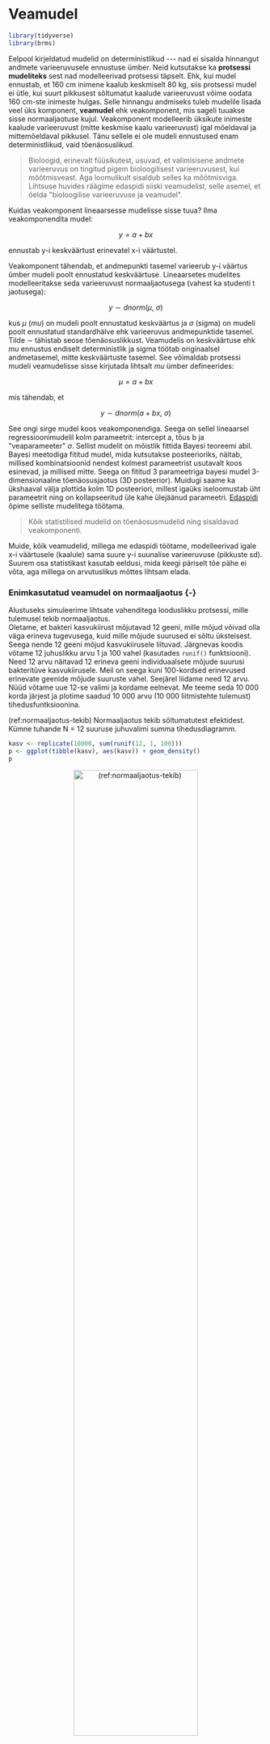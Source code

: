 

# Veamudel


```r
library(tidyverse)
library(brms)
```


Eelpool kirjeldatud mudelid on deterministlikud --- nad ei sisalda hinnangut andmete varieeruvusele ennustuse ümber. 
Neid kutsutakse ka **protsessi mudeliteks** sest nad modelleerivad protsessi täpselt. 
Ehk, kui mudel ennustab, et 160 cm inimene kaalub keskmiselt 80 kg, siis protsessi mudel ei ütle, kui suurt pikkusest sõltumatut kaalude varieeruvust võime oodata 160 cm-ste inimeste hulgas. 
Selle hinnangu andmiseks tuleb mudelile lisada veel üks komponent, **veamudel** ehk veakomponent, mis sageli tuuakse sisse normaaljaotuse kujul. 
Veakomponent modelleerib üksikute inimeste kaalude varieeruvust (mitte keskmise kaalu varieeruvust) igal mõeldaval ja mittemõeldaval pikkusel. 
Tänu sellele ei ole mudeli ennustused enam deterministlikud, vaid tõenäosuslikud. 

  > Bioloogid, erinevalt füüsikutest, usuvad, et valimisisene andmete varieeruvus on
   tingitud pigem bioloogilisest varieeruvusest, kui mõõtmisveast. Aga loomulikult sisaldub selles ka mõõtmisviga. Lihtsuse huvides räägime
    edaspidi siiski veamudelist, selle asemel, et öelda "bioloogilise varieeruvuse ja veamudel".

Kuidas veakomponent lineaarsesse mudelisse sisse tuua? 
Ilma veakomponendita mudel:

$$y = a + bx$$

ennustab y-i keskväärtust erinevatel x-i väärtustel.

Veakomponent tähendab, et andmepunkti tasemel varieerub y-i väärtus ümber mudeli poolt ennustatud keskväärtuse. 
Lineaarsetes mudelites modelleeritakse seda varieeruvust normaaljaotusega (vahest ka studenti t jaotusega): 



$$y\sim dnorm(\mu,~\sigma)$$

kus $\mu$ (*mu*) on mudeli poolt ennustatud keskväärtus ja $\sigma$ (sigma) on mudeli poolt ennustatud standardhälve ehk varieeruvus andmepunktide tasemel. 
Tilde $\sim$ tähistab seose tõenäosuslikkust. 
Veamudelis on keskväärtuse ehk *mu* ennustus endiselt deterministlik ja sigma töötab originaalsel andmetasemel, mitte keskväärtuste tasemel. 
See võimaldab protsessi mudeli veamudelisse sisse kirjutada lihtsalt *mu* ümber defineerides:

$$\mu = a + bx$$ 

mis tähendab, et

$$y \sim dnorm(a + bx, ~\sigma)$$


See ongi sirge mudel koos veakomponendiga. Seega on sellel lineaarsel regressioonimudelil kolm parameetrit: intercept a, tõus b ja "veaparameeter" $\sigma$. 
Sellist mudelit on mõistlik fittida Bayesi teoreemi abil. 
Bayesi meetodiga fititud mudel, mida kutsutakse posteerioriks, näitab, millised kombinatsioonid nendest kolmest parameetrist usutavalt koos esinevad, ja millised mitte. 
Seega on fititud 3 parameetriga bayesi mudel 3-dimensionaalne tõenäosusjaotus (3D posteerior). 
Muidugi saame ka ükshaaval välja plottida kolm 1D posteeriori, millest igaüks iseloomustab üht parameetrit ning on kollapseeritud üle kahe ülejäänud parameetri. 
[Edaspidi](pidev) õpime selliste mudelitega töötama. 


> Kõik statistilised mudelid on tõenäosusmudelid ning sisaldavad veakomponenti.  


Muide, kõik veamudelid, millega me edaspidi töötame, modelleerivad igale x-i väärtusele (kaalule) sama suure y-i suunalise varieeruvuse (pikkuste sd). 
Suurem osa statistikast kasutab eeldusi, mida keegi päriselt tõe pähe ei võta, aga millega on arvutuslikus mõttes lihtsam elada.

### Enimkasutatud veamudel on normaaljaotus {-}

Alustuseks simuleerime lihtsate vahenditega looduslikku protsessi, mille tulemusel tekib normaaljaotus.  
Oletame, et bakteri kasvukiirust mõjutavad 12 geeni, mille mõjud võivad olla väga erineva tugevusega, kuid mille mõjude suurused ei sõltu üksteisest. 
Seega nende 12 geeni mõjud kasvukiirusele liituvad.
Järgnevas koodis võtame 12 juhuslikku arvu 1 ja 100 vahel (kasutades `runif()` funktsiooni). 
Need 12 arvu näitavad 12 erineva geeni individuaalsete mõjude suurusi bakteritüve kasvukiirusele. 
Meil on seega kuni 100-kordsed erinevused erinevate geenide mõjude suuruste vahel. 
Seejärel liidame need 12 arvu. 
Nüüd võtame uue 12-se valimi ja kordame eelnevat. 
Me teeme seda 10 000 korda järjest ja plotime saadud 10 000 arvu (10 000 liitmistehte tulemust) tihedusfuntksioonina. 

(ref:normaaljaotus-tekib) Normaaljaotus tekib sõltumatutest efektidest. Kümne tuhande N = 12 suuruse juhuvalimi summa tihedusdiagramm.


```r
kasv <- replicate(10000, sum(runif(12, 1, 100))) 
p <- ggplot(tibble(kasv), aes(kasv)) + geom_density()
p
```

<div class="figure" style="text-align: center">
<img src="06_veamudel_files/figure-html/normaaljaotus-tekib-1.png" alt="(ref:normaaljaotus-tekib)" width="70%" />
<p class="caption">(\#fig:normaaljaotus-tekib)(ref:normaaljaotus-tekib)</p>
</div>

Selles näites võrdub iga andmepunkt 10 000st ühe bakteritüve kasvukiiruse mõõtmisega. Seega, antud eelduste korral on bakteritüvede kasvukiirused normaaljaotusega.

Nüüd vaatame, mis juhtub, kui 12 geeni mõjud ei ole üksteisest sõltumatud. Kui 12 geeni on omavahel vastasmõjudes, siis nende geenide mõjud korrutuvad, mitte ei liitu. (Korrutamine pole ainus viis, kuidas vastasmõjusid modeleerida, küll aga kõige levinum.)
Kõigepealt vaatleme juhtu, kus 12 geeni on kõik väikeste mõjudega ning seega mitte ühegi geeni mõju ei domineeri teiste üle.
Seekord genreerime 12 juhuslikku arvu 1 ja 1.1 vahel. 
Siin tähendab arv 1.1 kasvu tõusu 10% võrra. 
Seejärel korrutame need 12 arvu, misjärel kordame eelnevat 10 000 korda. 

(ref:soltuvatest-efektidest) Normaaljaotus tekib väikestest sõltuvatest efektidest. Kümne tuhande N = 12 suuruse juhuvalimi korrutiste tihedusdiagramm. Ühegi geeni mõju ei domineeri teiste üle.


```r
kasv <- replicate(10000, prod(runif(12, 1, 1.1))) 
p %+% tibble(kasv)
```

<div class="figure" style="text-align: center">
<img src="06_veamudel_files/figure-html/soltuvatest-efektidest-1.png" alt="(ref:soltuvatest-efektidest)" width="70%" />
<p class="caption">(\#fig:soltuvatest-efektidest)(ref:soltuvatest-efektidest)</p>
</div>

Tulemuseks on jällegi normaaljaotus.
Selles näites olid üksikud interakteeruvad geenid ükshaaval väikeste mõjudega ja ühegi geeni mõju ei domineerinud teiste üle. 
Mis juhtub, kui mõnel geenil on kuni 2 korda suurem mõju kui teisel?

(ref:lognormaal) Lognormaaljaotus tekib suurematest sõltuvatest efektidest. Kümne tuhande N = 12 suuruse juhuvalimi korrutiste tihedusdiagramm. Mõnel geenil on kuni 2 korda suurem mõju kui teisel.


```r
kasv <- replicate(10000, prod(runif(12, 1, 2)))
p %+% tibble(kasv)
```

<div class="figure" style="text-align: center">
<img src="06_veamudel_files/figure-html/lognormaal-1.png" alt="(ref:lognormaal)" width="70%" />
<p class="caption">(\#fig:lognormaal)(ref:lognormaal)</p>
</div>

Nüüd on tulemuseks log-normaaljaotus. Mis teie arvate, kas teie poolt uuritavat tunnust mõjutavad faktorid, mis omavahel ei interakteeru või kui interakteeruvad, on kõik ühtlaselt väikeste efektidega? 
Või on tegu vastasmõjudes olevate faktoritega, millest osad on palju suuremate mõjudega, kui teised? 
Ühel juhul eelistate te normaaljaotust, teisel juhul peate õppima töötama ka lognormaaljaotusega.

Kui me vaatame samu andmeid logaritmilises skaalas, avastame, et need andmed on normaaljaotusega. 
See ongi andmete logaritmimise mõte.

(ref:logskaalas) Logaritmilises skaalas lognormaalsed efektid on normaaljaotusega. Kümne tuhande N = 12 suuruse juhuvalimi korrutiste tihedusdiagramm. Mõnel geenil on kuni 2 korda suurem mõju kui teisel.


```r
kasv <- replicate(10000, log10(prod(runif(12, 1, 2))))
p %+% tibble(kasv) + labs(x = "kasv, log10")
```

<div class="figure" style="text-align: center">
<img src="06_veamudel_files/figure-html/logskaalas-1.png" alt="(ref:logskaalas)" width="70%" />
<p class="caption">(\#fig:logskaalas)(ref:logskaalas)</p>
</div>

>Normaaljatuse avastas Gauss (1809), aga nime andis sellele Francis Galton (1860ndatel), kuna antropoloogilised mõõtmised "normaalselt" järgisid "vigade seadust", mille ta nimetas "Normaalseks jaotuste kurviks".


### Normaaljaotuse mudel väikestel valimitel {-}

Oletame, et meil on kolm andmepunkti ning me usume, et need andmed on juhuslikult tõmmatud normaaljaotusest või sellele lähedasest jaotusest. Normaaljaotuse mudelit kasutades me sisuliselt deklareerime, et me usume, et kui me oleksime olnud vähem laisad ja 3 mõõtmise asemel sooritanuks 3000, siis need mõõtmised sobituksid piisavalt hästi meie 3 väärtuse peal fititud normaaljaotusega. Seega, me usume, et omades 3 andmepunkti me teame juba umbkaudu, millised tulemused me oleksime saanud korjates näiteks 3 miljonit andmepunkti. Oma mudelist võime simuleerida ükskõik kui palju andmepunkte. 

Aga pidage meeles, et selle mudeli fittimiseks kasutame me ainult neid andmeid, mis meil päriselt on --- ja kui meil on ainult 3 andmepunkti, on tõenäoline, et fititud mudel ei kajasta hästi tegelikkust. 

> Halvad andmed ei anna kunagi head tulemust. 

Eelnev ei kehti Bayesi mudelite kohta, mis toovad priorite kaudu sisse lisainfot, mis ei kajastu valimiandmetes ja võib analüüsi päästa.

Kuidas panna skeptik uskuma, et statistilised meetodid töötavad halvasti väikestel valimitel? Järgnevalt illustreerime seda ühe võimaliku valimiga paljudest, mis on tõmmatud imaginaarsest populatsioonist, mille parameetreid me teame. Me tõmbame 3-se valimi ning üritame selle valimi põhjal ennustada selleasama populatsiooni struktuuri. Kuna tegemist on simulatsiooniga, teame täpselt, et populatsioon, kust me tõmbame oma kolmese valimi, on normaaljaotusega, et tema keskväärtus = 0 ja et tema sd = 1. Seega saame võrrelda oma ennustust populatsiooni tõeliste parameetriväärtustega.
Me fitime oma valimiandmetega 2 erinevat mudelit: normaaljaotuse ja Studenti t jaotuse. 

(ref:juhuvalim-normaaljaotusest) Juhuvalim normaaljaotusest, mille keskmine = 0 ja sd = 1 (n=3; andmepunktid on näidatud mustade munadena). Sinine joon - populatsioon, millest tõmmati valim; punane joon - normaaljaotuse mudel, mis on fititud valimi andmetel; must joon - Studenti t jaotuse mudel, mis on fititud samade andmetega. Mustad punktid, valim. Katkendjoon, populatsiooni keskmine, millest valim tõmmati.

<div class="figure" style="text-align: center">
<img src="06_veamudel_files/figure-html/juhuvalim-normaaljaotusest-1.png" alt="(ref:juhuvalim-normaaljaotusest)" width="70%" />
<p class="caption">(\#fig:juhuvalim-normaaljaotusest)(ref:juhuvalim-normaaljaotusest)</p>
</div>

Siin saame hinnata mudelite fitte jumala positsioonilt, võrreldes fititud mudelite jaotusi "tõese" sinise jaotusega.
Mõlemad mudelid on süstemaatiliselt nihutatud väiksemate väärtuste poole ja alahindavad varieeruvust. t jaotuse mudel on oodatult paksemate sabadega ja ennustab 0-st kaugele palju rohkem väärtusi kui normaaljaotuse mudel. Kuna me teame, et populatsioon on normaaljaotusega, pole väga üllatav, et t jaotus modeleerib seda halvemini kui normaaljaotus. 

Igal juhul, mõni teine juhuvalim annaks meile hoopis teistsugused mudelid, mis rohkem või vähem erinevad algsest populatsioonist.

Mis juhtub kui me kasutame oma normaaljaotuse mudelit uute andmete simuleerimiseks? Kui lähedased on need simuleeritud andmed populatsiooni andmetega ja kui lähedased valimi andmetega, millega me normaaljaotuse mudeli fittisime?

(ref:kasutame-fititud) Kasutame fititud mudeleid uute andmete simuleerimiseks.


```r
# tõmbame 3 juhuslikku arvu normaalhaotusest, mille keskväärtus = 0 ja sd = 1.
dfr <- tibble(sample_data = rnorm(3)) 
dfr <- summarise_at(dfr, "sample_data", c("mean", "sd"))
dfr
#> # A tibble: 1 x 2
#>     mean    sd
#>    <dbl> <dbl>
#> 1 0.0654 0.808
# simuleerime 1000 uut andmepunkti fititud mudelist
simulated_data <- rnorm(1000, dfr$mean, dfr$sd)
# arvutame simuleeritud andmete keskmise ja sd ning joonistame neist histogrammi
ggplot(tibble(simulated_data), aes(simulated_data)) +
  geom_histogram(bins = 15)
```

<div class="figure" style="text-align: center">
<img src="06_veamudel_files/figure-html/kasutame-fititud-1.png" alt="(ref:kasutame-fititud)" width="70%" />
<p class="caption">(\#fig:kasutame-fititud)(ref:kasutame-fititud)</p>
</div>

Nagu näha, igati ootuspäraselt on uute (simuleeritud) andmete keskväärtus ja SD väga sarnased algsete andmete omale, mida kasutasime mudeli fittimisel. 
Kahjuks ei ole need aga kaugeltki nii sarnased algsele jaotusele, mille kuju me püüame oma andmete ja mudeli pealt ennustada. 
Seega on meie mudel üle-fittitud, mis tähendab, et ta kajastab liigselt neid valimi aspekte, mis ei peegelda algse populatsiooni omadusi. 
Loomulikult ei vasta ükski mudel päriselt tegelikkusele. 
Küsimus on pigem selles, kas mõni meie mudelitest on piisavalt hea, et olla kasulik.
Vastus sellele sõltub, milleks plaanime oma mudelit kasutada.


```r
mean(simulated_data > 0) 
#> [1] 0.535
mean(simulated_data > 1)
#> [1] 0.116
```
Kui populatsiooniväärtustest on 50% suuremad kui 0, siis mudeli järgi vaevalt 32%. Kui populatsiooniväärtustest on 16% suuremad kui 1, siis mudeli järgi vaevalt 4%.
See illustreerib hästi mudeli kvaliteeti.


```r
sim_t <- rstudent_t(1000, 2, dfr$mean, dfr$sd)
mean(sim_t > 0)
#> [1] 0.516
mean(sim_t > 1)
#> [1] 0.189
```
Samad ennustused t jaotusest on isegi paremad! Aga kumb on ikkagi parem mudel populatsioonile?


### Normaaljaotuse ja lognormaaljaotuse erilisus {-}

Normaaljaotus ja lognormaaljaotus on erilised sest 

(1) kesksest piirteoreemist (*central limit theorem*) tuleneb, et olgu teie valim ükskõik millise jaotusega, paljudest valimitest arvutatud **aritmeetilised keskmised** on alati enam-vähem normaaljaotusega. See kehtib enamuse andmejaotuste korral, kui n>30. 
Selle matemaatilise tõe peegeldus füüsikalisse maailma on "elementaarsete vigade hüpotees", mille kohaselt paljude väikeste üksteisest sõltumatute juhuslike efektide (vigade) summa annab tulemuseks normaaljaotuse. 
Paraku enamus bioloogilisi mõõtmisi annavad tulemuseks eranditult mitte-negatiivseid väärtusi. 
Sageli on selliste väärtuste jaotused ebasümmeetrilised (v.a. siis, kui cv = sd/mean on väike), ja kui nii, siis on meil sageli tegu lognormaaljaotusega, mis tekkib log-normaalsete muutujate korrutamisest. 
Siit tuleb Keskne piirteoreem 2, mille kohaselt suvalise jaotusega muutujate **geomeetrilised keskmised** on enam-vähem lognormaaljaotusega, ning elementaarsete vigade hüpotees 2: Kui juhuslik varieeruvus tekib paljude juhuslike efektide korrutamisel, on tulemuseks lognormaaljaotus. 
Lognormaaljaotusega väärtuste logaritmimine annab normaaljaotuse. 

(2) Nii normaal- kui lognormaaljaotus on maksimaalse entroopiaga jaotused. 
Entroopiat vaadeldakse siin informatsiooni & müra kaudu --- maksimaalse entroopiaga süsteem sisaldab maksimaalselt müra ja minimaalselt informatsiooni (Shannoni informatsiooniteooria). See tähendab, et väljaspool oma parameetrite tuunitud väärtusi on normaal- ja lognormaaljaotused minimaalselt informatiivsed. 
Näiteks normaaljaotusel on kaks parameetrit, *mu* ja *sigma* (ehk keskmine ja standardhälve). 
Seega, andes normaaljaotusele ette keskväärtuse ja standardhälbe fikseerime üheselt jaotuse ehk mudeli kuju ja samas lisame sinna minimaalselt muud (sooviamtut) informatsiooni. 
Teised maksimaalse entroopiaga jaotused on eksponentsiaalne jaotus, binoomjaotus ja poissoni jaotus. 

> Kui meil on tegu nullist suuremate andmetega, on andmete logaritmimine sageli hea mõte. Logaritmitud andmete pealt arvutatud keskmise ja sd tagasi transformeerimine annab meile geomeetrilise keskmise ja geomeetrilise sd.

Maksimaalsel entroopial põhineb normaaljaotuse ja lognormaaljaotuse sage kasutamine Bayesi statistikas prioritena, sest me suudame kontrollida, millist informatsiooni me neisse surume. Esimesel kesksel piirteoreemil seevastu põhineb kogu sageduslik statistika (vt ptk 8.).


## Teised veamudelid
### Lognormaaljaotus


```r
x <- seq(0, 10, length.out = 1000)
y <- dlnorm(x)
plot(x, y, typ = "l")
```

<img src="06_veamudel_files/figure-html/unnamed-chunk-5-1.png" width="70%" style="display: block; margin: auto;" />


Seda jaotust, mis ei ulatu kunagi teisele poole nulli, iseloomustab, et x-i logaritmimine annab tulemuseks normaaljaotuse. 


```r
plot(log(x), y, type = "l")
```

<img src="06_veamudel_files/figure-html/unnamed-chunk-6-1.png" width="70%" style="display: block; margin: auto;" />

Lognormaaljaotuse keskväärtus, standardhälve, mood ja mediaan:

$$keskv\ddot{a}\ddot{a}rtus = \exp(\mu + 1/2 \times σ^2)$$ 

$$sd = \exp(\mu + 1/2 \times \sigma^2) \times \sqrt{\exp(\sigma^2) − 1}$$
$$mood = e^{\mu - \sigma^2}$$

$$mediaan = e^\mu$$
Siin on siis $\mu$ ja $\sigma$ arvutatud logaritmitud andmete pealt.

### Binoomjaotus

Kui teil on binaarne muutuja (sellel saab olla ainult kaks väärtust, näiteks sees/väljas, 1/0), mis kajastab sõltumatuid sündmusi, siis modelleerib seda binoomjaotus $y ∼ Binomial(n, p)$.
Kus *n* on edukate sündmuste arv ja *p* on nende suhteline sagedus (p = n / N, kus *N* on kõikide sündmuste kopguarv). 
Sõltumatud sündmused on sellised, kus ühe sündmuse esinemise järgi ei saa ennustada teise sündmuse esinemist (st puudub korrelatsioon sündmuste esinemise vahel). 
Tehniliselt on binoomjaotusel veel omadus, et valim võetakse replacementiga, mis tähendab, et iga sündmus pannakse populatsiooni tagasi, kus seda saab uuesti valimisse tõmmata. 
Siit tuleb, et binoomjaotuse mudel kehtib päris maailmas mõõndustega ja et seda mudelit on kindlam kasutada siis, kui N >> n. 
Kui N on suur, siis meenutab binoomjaotus normaaljaotust (läheneb selle kujule).


```r
n <- 10 # sündmuste koguarv
x <- seq(0, n) # kõik võimalikud õnnestumiste arvud 10st sündmusest
p <- 0.3 # 30% õnnestumisi (sagedus)
y <- dbinom(x, n, p)
plot(x, y)
```

<img src="06_veamudel_files/figure-html/unnamed-chunk-7-1.png" width="70%" style="display: block; margin: auto;" />

$$keskv\ddot{a}\ddot{a}rtus = N \times p$$

Kui Np võrdub täisarvuga, siis mediaan = mood = keskväärtus

$$sd = sqrt(N \times p(1 - p))$$

Standardviga proportsioonile $p = \sqrt{\frac{p(1 − p)}{N}}$
See standardviga (*standard error*) on teiste sõnadega standardhälve meie hinangule proportsiooni väärtusele. 
Kui n = 0 või N - n = 0, siis on selline SE arvutus eksitav. 

### Poissoni jaotus

See jaotus modelleerib üksikuid haruldasi ja sõltumatuid diskreetseid sündmusi, mille arvu me saame üles lugeda.
Näiteks surmi ajaühiku kohta või pommitabamusi pindalaühiku kohta. See on sisuliselt binoomjaotuse erijuht.
Lisaeeldused on, et sündmuste toimumise sagedus ei muutu, et kaks sündmust ei saa toimuda täpselt samal ajal/kohas, et sündmuse toimumise tõenäosus on proportsionaalne intervalli pikkusega/suurusega (ajas või ruumis) ja et N >> n.

Kui keskmine sündmuste arv intevallis on $\lambda$ (lambda), siis

$$P(k~events~in~interval) = e^{\lambda} \times \frac{\lambda ^{k}}{k!}$$


Oodatud väärtus = variance = $\lambda$

$sd = \sqrt{\lambda}$

Millal kasutada Poissoni jaotust, ja millal binoomjaotust? Kui iga andmepunkti saab vaadelda kui edukate katsete arvu suhet kõikide katsete arvule, siis kasuta binoomjaotust/logistilist regressiooni.
Kui aga andmepunkti väärtusel pole loomulikku piiri (see on lihtsalt mingit tüüpi sündmuste arv), kasuta Poissoni/logaritmilist regressiooni.
